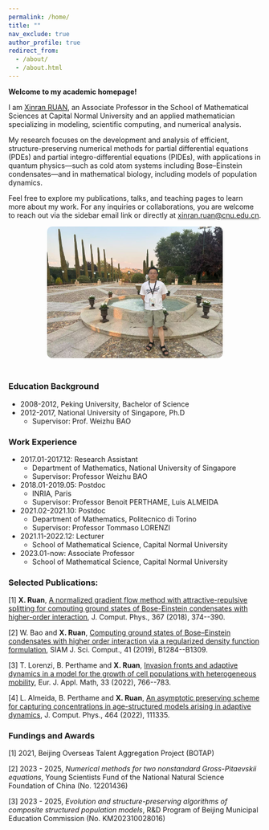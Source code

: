 ```yaml
---
permalink: /home/
title: ""
nav_exclude: true
author_profile: true
redirect_from: 
  - /about/
  - /about.html
---
```


<strong>Welcome to my academic homepage!</strong>


  
I am <a href="https://math.cnu.edu.cn/FACULTY/qtjs2/szmjs/R/3d23cacad76a494c98dd5011bfdaf226.htm">Xinran RUAN</a>, an Associate Professor in the School of Mathematical Sciences at Capital Normal University and an applied mathematician specializing in modeling, scientific computing, and numerical analysis.

My research focuses on the development and analysis of efficient, structure-preserving numerical methods for partial differential equations (PDEs) and partial integro-differential equations (PIDEs), with applications in quantum physics—such as cold atom systems including Bose–Einstein condensates—and in mathematical biology, including models of population dynamics.

Feel free to explore my publications, talks, and teaching pages to learn more about my work. For any inquiries or collaborations, you are welcome to reach out via the sidebar email link or directly at <a href="mailto:xinran.ruan@cnu.edu.cn">xinran.ruan@cnu.edu.cn</a>.

<p align="center">
  <img src="/images/my_photo_Toledo.jpg" alt="Xinran Ruan" style="width: 350px; border-radius: 10px; margin-bottom: 20px;">
</p>

### Education Background
* 2008-2012, Peking University, Bachelor of Science
* 2012-2017, National University of Singapore, Ph.D
	* Supervisor: Prof. Weizhu BAO

### Work Experience
* 2017.01-2017.12: Research Assistant
	* Department of Mathematics, National University of Singapore
	* Supervisor: Professor Weizhu BAO
* 2018.01-2019.05: Postdoc
	* INRIA, Paris
	* Supervisor: Professor Benoit PERTHAME, Luis ALMEIDA
* 2021.02-2021.10: Postdoc
	* Department of Mathematics, Politecnico di Torino
	* Supervisor: Professor Tommaso LORENZI
* 2021.11-2022.12: Lecturer
	* School of Mathematical Science, Capital Normal University
* 2023.01-now: Associate Professor
	* School of Mathematical Science, Capital Normal University



### Selected Publications:
[1] **X. Ruan**, [A normalized gradient flow method with attractive-repulsive splitting for computing ground states of Bose-Einstein condensates with higher-order interaction](http://xinran-ruan.github.io/files/5_Gradient_Flow_JCP.pdf), J. Comput. Phys., 367 (2018), 374--390.

[2] W. Bao and **X. Ruan**, [Computing ground states of Bose–Einstein condensates with higher order interaction via a regularized density function formulation](http://xinran-ruan.github.io/files/19-SISC.pdf), SIAM J. Sci. Comput., 41 (2019), B1284--B1309. 

[3] T. Lorenzi, B. Perthame and **X. Ruan**, [Invasion fronts and adaptive dynamics in a model for the growth of cell populations with heterogeneous mobility](http://xinran-ruan.github.io/files/2022-EJAM-preprint.pdf), Eur. J. Appl. Math, 33 (2022), 766--783. 

[4]  L. Almeida, B. Perthame and **X. Ruan**, [An asymptotic preserving scheme for capturing concentrations in age-structured models arising in adaptive dynamics](http://xinran-ruan.github.io/files/2022-age-structure_LA_BP_XR.pdf), J. Comput. Phys., 464 (2022), 111335.

### Fundings and Awards
[1] 2021, Beijing Overseas Talent Aggregation Project (BOTAP)

[2] 2023 - 2025, *Numerical methods for two nonstandard Gross-Pitaevskii equations*, Young Scientists Fund of the National Natural Science Foundation of China (No. 12201436)

[3] 2023 - 2025, *Evolution and structure-preserving algorithms of composite structured population models*, R&D Program of Beijing Municipal Education Commission (No. KM202310028016)



